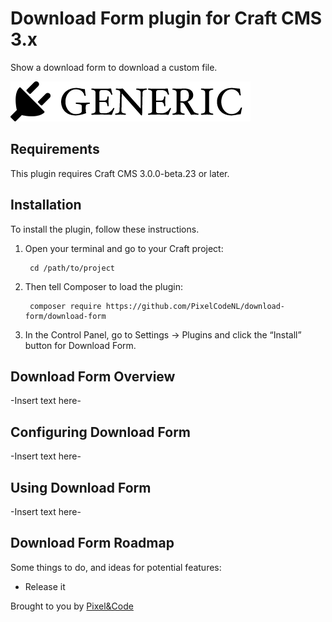 # Download Form plugin for Craft CMS 3.x

Show a download form to download a custom file.

![Screenshot](resources/img/plugin-logo.png)

## Requirements

This plugin requires Craft CMS 3.0.0-beta.23 or later.

## Installation

To install the plugin, follow these instructions.

1. Open your terminal and go to your Craft project:

        cd /path/to/project

2. Then tell Composer to load the plugin:

        composer require https://github.com/PixelCodeNL/download-form/download-form

3. In the Control Panel, go to Settings → Plugins and click the “Install” button for Download Form.

## Download Form Overview

-Insert text here-

## Configuring Download Form

-Insert text here-

## Using Download Form

-Insert text here-

## Download Form Roadmap

Some things to do, and ideas for potential features:

* Release it

Brought to you by [Pixel&Code](https://www.pixelcode.nl)
